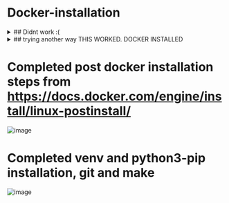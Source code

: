 # Docker-installation
<details>
  <summary>## Didnt work :(</summary>

Installation procedure wrt https://github.com/The-OpenROAD-Project/OpenLane 

Setting up Linux system on Windows
Trying to use WSL - Windows subsystem on Linux instead of Virtual Machine Installation
Hoping to find smooth operation of IO peripherals and easy access to local system.

Step 1: Open CMD with administrator privileges.
![image](https://user-images.githubusercontent.com/16399079/206835686-87efb9b1-25ad-456a-9b11-b89bbbe3ce8a.png)
Above image indicates openlane is already installed.

Step 2: Install Ubuntu 20.04 as suggested here
https://github.com/The-OpenROAD-Project/OpenLane

![image](https://user-images.githubusercontent.com/16399079/206835778-56ce66c0-82f0-4f82-9402-d76ddb125463.png)

Installation should get completed as below.
![image](https://user-images.githubusercontent.com/16399079/206960407-a3153c96-558f-4c70-8bd9-c27627b5b13f.png)

 Step 3: Trying to install Openlane using github link 
 installed docker image as mentioned in short version of desktop also 
 https://docs.docker.com/desktop/install/windows-install/
  downloaded .exe file and installed as above
 running below commands to create a container i guess
 ![image](https://user-images.githubusercontent.com/16399079/206965630-9b1f45e1-126d-4e3a-a463-4e6086c6585f.png)
got error as below
![image](https://user-images.githubusercontent.com/16399079/206965878-4c30192e-88d7-44c9-a285-03b58c54abc8.png)
trying to change to wsl2 by refering mentioned url
too many errors in installation !!

Switching to direct install
running sudo python install, git install and make install. fingers crossed.
Need to study need of docker container!
</details>

<details>
  <summary>
## trying another way THIS WORKED. DOCKER INSTALLED</summary>
iNSTALL vmware
downloaded latest version of xubuntu because vsdiat lab used xfce xubuntu.
install xubuntu using 'easyinstall' on vmware
tried DOWNLOADING .deb file and install docker. encoountered error.
 # Best final solution amongst all is follow prerequisites and installation from below link
 https://docs.docker.com/engine/install/ubuntu/#set-up-the-repository
 Received reply for hello-world
 ![image](https://user-images.githubusercontent.com/16399079/207249689-f1122bbb-1e9b-4782-985a-161efde6be5c.png)

</details>

# Completed post docker installation steps from  https://docs.docker.com/engine/install/linux-postinstall/
![image](https://user-images.githubusercontent.com/16399079/207250381-48de0af9-e5da-4b2c-b2bd-d6fb8bce3697.png)

# Completed venv and python3-pip installation, git and make
![image](https://user-images.githubusercontent.com/16399079/207251702-fbf34cc2-467b-4d1f-9b2b-e3667c8997dc.png)


 
 
